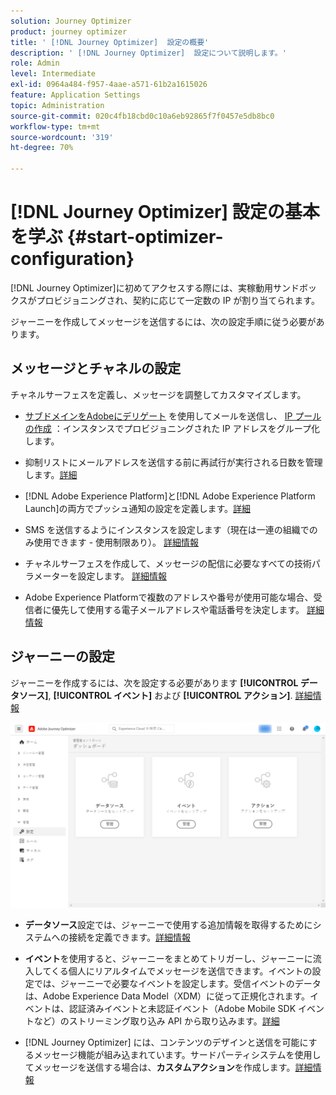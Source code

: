 ```yaml
---
solution: Journey Optimizer
product: journey optimizer
title: ' [!DNL Journey Optimizer]  設定の概要'
description: ' [!DNL Journey Optimizer]  設定について説明します。'
role: Admin
level: Intermediate
exl-id: 0964a484-f957-4aae-a571-61b2a1615026
feature: Application Settings
topic: Administration
source-git-commit: 020c4fb18cbd0c10a6eb92865f7f0457e5db8bc0
workflow-type: tm+mt
source-wordcount: '319'
ht-degree: 70%

---
```



# [!DNL Journey Optimizer] 設定の基本を学ぶ {#start-optimizer-configuration}

[!DNL Journey Optimizer]に初めてアクセスする際には、実稼動用サンドボックスがプロビジョニングされ、契約に応じて一定数の IP が割り当てられます。

ジャーニーを作成してメッセージを送信するには、次の設定手順に従う必要があります。

## メッセージとチャネルの設定

チャネルサーフェスを定義し、メッセージを調整してカスタマイズします。

* [サブドメインをAdobeにデリゲート](about-subdomain-delegation.md) を使用してメールを送信し、 [IP プールの作成](ip-pools.md) ：インスタンスでプロビジョニングされた IP アドレスをグループ化します。

* 抑制リストにメールアドレスを送信する前に再試行が実行される日数を管理します。[詳細](manage-suppression-list.md)

* [!DNL Adobe Experience Platform]と[!DNL Adobe Experience Platform Launch]の両方でプッシュ通知の設定を定義します。[詳細](../push/push-gs.md)

   <!--* Understand the push notification flow. [Learn more](../push/push-gs.md)-->

* SMS を送信するようにインスタンスを設定します（現在は一連の組織でのみ使用できます - 使用制限あり）。 [詳細情報](../sms/sms-configuration.md)

* チャネルサーフェスを作成して、メッセージの配信に必要なすべての技術パラメーターを設定します。 [詳細情報](channel-surfaces.md)

* Adobe Experience Platformで複数のアドレスや番号が使用可能な場合、受信者に優先して使用する電子メールアドレスや電話番号を決定します。 [詳細情報](primary-email-addresses.md)

## ジャーニーの設定

ジャーニーを作成するには、次を設定する必要があります **[!UICONTROL データソース]**, **[!UICONTROL イベント]** および **[!UICONTROL アクション]**. [詳細情報](about-data-sources-events-actions.md)

![](assets/admin-menu.png)

* **データソース**&#x200B;設定では、ジャーニーで使用する追加情報を取得するためにシステムへの接続を定義できます。[詳細情報](../datasource/about-data-sources.md)

* **イベント**&#x200B;を使用すると、ジャーニーをまとめてトリガーし、ジャーニーに流入してくる個人にリアルタイムでメッセージを送信できます。イベントの設定では、ジャーニーで必要なイベントを設定します。受信イベントのデータは、Adobe Experience Data Model（XDM）に従って正規化されます。イベントは、認証済みイベントと未認証イベント（Adobe Mobile SDK イベントなど）のストリーミング取り込み API から取り込みます。[詳細](../event/about-events.md)

* [!DNL Journey Optimizer] には、コンテンツのデザインと送信を可能にするメッセージ機能が組み込まれています。サードパーティシステムを使用してメッセージを送信する場合は、**カスタムアクション**&#x200B;を作成します。[詳細情報](../action/action.md)